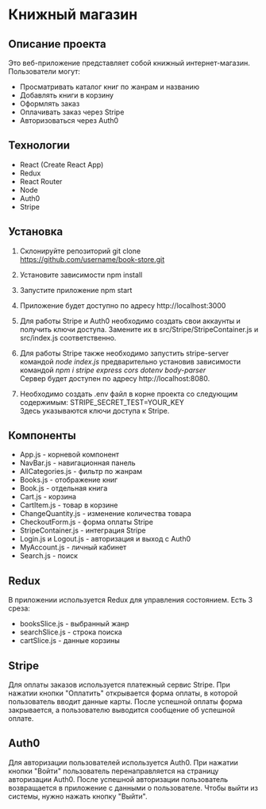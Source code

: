 # Книжный магазин 
 
## Описание проекта 
 
Это веб-приложение представляет собой книжный интернет-магазин. Пользователи могут: 
 
- Просматривать каталог книг по жанрам и названию 
- Добавлять книги в корзину 
- Оформлять заказ 
- Оплачивать заказ через Stripe 
- Авторизоваться через Auth0 
 
## Технологии 
 
- React (Create React App) 
- Redux 
- React Router 
- Node 
- Auth0 
- Stripe 
 
## Установка 
 
1. Склонируйте репозиторий
git clone https://github.com/username/book-store.git

2. Установите зависимости
npm install

3. Запустите приложение
npm start

4. Приложение будет доступно по адресу http://localhost:3000

5. Для работы Stripe и Auth0 необходимо создать свои аккаунты и получить ключи доступа. Замените их в src/Stripe/StripeContainer.js и src/index.js соответственно.

6. Для работы Stripe также необходимо запустить stripe-server командой _node index.js_ предварительно установив зависимости командой _npm i stripe express cors dotenv body-parser_  
Сервер будет доступен по адресу http://localhost:8080.

7. Необходимо создать .env файл в корне проекта со следующим содержимым:
STRIPE_SECRET_TEST=YOUR_KEY  
Здесь указываются ключи доступа к Stripe. 
 
## Компоненты 
 
- App.js - корневой компонент 
- NavBar.js - навигационная панель 
- AllCategories.js - фильтр по жанрам 
- Books.js - отображение книг 
- Book.js - отдельная книга 
- Cart.js - корзина 
- CartItem.js - товар в корзине 
- ChangeQuantity.js - изменение количества товара 
- CheckoutForm.js - форма оплаты Stripe 
- StripeContainer.js - интеграция Stripe 
- Login.js и Logout.js - авторизация и выход с Auth0 
- MyAccount.js - личный кабинет 
- Search.js - поиск 
 
## Redux 
 
В приложении используется Redux для управления состоянием. Есть 3 среза: 
 
- booksSlice.js - выбранный жанр 
- searchSlice.js - строка поиска 
- cartSlice.js - данные корзины 
 
## Stripe 
 
Для оплаты заказов используется платежный сервис Stripe. При нажатии кнопки "Оплатить" открывается форма оплаты, в которой пользователь вводит данные карты. После успешной оплаты форма закрывается, а пользователю выводится сообщение об успешной оплате. 
 
## Auth0 
 
Для авторизации пользователей используется Auth0. При нажатии кнопки "Войти" пользователь перенаправляется на страницу авторизации Auth0. После успешной авторизации пользователь возвращается в приложение с данными о пользователе. Чтобы выйти из системы, нужно нажать кнопку "Выйти".